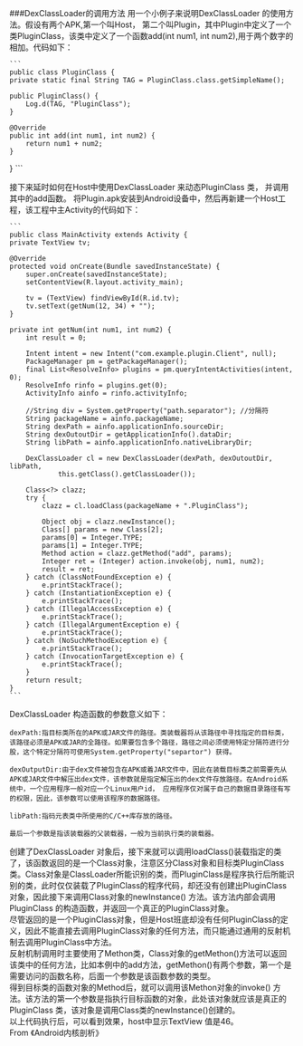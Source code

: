 ###DexClassLoader的调用方法
用一个小例子来说明DexClassLoader 的使用方法。假设有两个APK,第一个叫Host， 第二个叫Plugin，其中Plugin中定义了一个类PluginClass，该类中定义了一个函数add(int num1, int num2),用于两个数字的相加。代码如下：

	```
	public class PluginClass {
	private static final String TAG = PluginClass.class.getSimpleName();
	
	public PluginClass() {
		Log.d(TAG, "PluginClass");
	}

	@Override
	public int add(int num1, int num2) {
		return num1 + num2;
	}

}
	```

接下来延时如何在Host中使用DexClassLoader 来动态PluginClass 类， 并调用其中的add函数。
将Plugin.apk安装到Android设备中，然后再新建一个Host工程，该工程中主Activity的代码如下：

	```
	public class MainActivity extends Activity {
	private TextView tv;

	@Override
	protected void onCreate(Bundle savedInstanceState) {
		super.onCreate(savedInstanceState);
		setContentView(R.layout.activity_main);

		tv = (TextView) findViewById(R.id.tv);
		tv.setText(getNum(12, 34) + "");
	}

	private int getNum(int num1, int num2) {
		int result = 0;

		Intent intent = new Intent("com.example.plugin.Client", null);
		PackageManager pm = getPackageManager();
		final List<ResolveInfo> plugins = pm.queryIntentActivities(intent, 0);
		ResolveInfo rinfo = plugins.get(0);
		ActivityInfo ainfo = rinfo.activityInfo;

		//String div = System.getProperty("path.separator"); //分隔符
		String packageName = ainfo.packageName;
		String dexPath = ainfo.applicationInfo.sourceDir;
		String dexOutoutDir = getApplicationInfo().dataDir;
		String libPath = ainfo.applicationInfo.nativeLibraryDir;

		DexClassLoader cl = new DexClassLoader(dexPath, dexOutoutDir, libPath,
				this.getClass().getClassLoader());

		Class<?> clazz;
		try {
			clazz = cl.loadClass(packageName + ".PluginClass");
			
			Object obj = clazz.newInstance();
			Class[] params = new Class[2];
			params[0] = Integer.TYPE;
			params[1] = Integer.TYPE;
			Method action = clazz.getMethod("add", params);
			Integer ret = (Integer) action.invoke(obj, num1, num2);
			result = ret;
		} catch (ClassNotFoundException e) {
			e.printStackTrace();
		} catch (InstantiationException e) {
			e.printStackTrace();
		} catch (IllegalAccessException e) {
			e.printStackTrace();
		} catch (IllegalArgumentException e) {
			e.printStackTrace();
		} catch (NoSuchMethodException e) {
			e.printStackTrace();
		} catch (InvocationTargetException e) {
			e.printStackTrace();
		} 
		return result;
	}
	```

DexClassLoader 构造函数的参数意义如下：
	
	dexPath:指目标类所在的APK或JAR文件的路径。类装载器将从该路径中寻找指定的目标类，该路径必须是APK或JAR的全路径。如果要包含多个路径，路径之间必须使用特定分隔符进行分股，这个特定分隔符可使用System.getProperty("separtor") 获得。

	dexOutputDir:由于dex文件被包含在APK或着JAR文件中，因此在装载目标类之前需要先从APK或JAR文件中解压出dex文件，该参数就是指定解压出的dex文件存放路径。在Android系统中，一个应用程序一般对应一个Linux用户id， 应用程序仅对属于自己的数据目录路径有写的权限，因此，该参数可以使用该程序的数据路径。

	libPath:指码元表类中所使用的C/C++库存放的路径。
	
	最后一个参数是指该装载器的父装载器，一般为当前执行类的装载器。

 创建了DexClassLoader 对象后，接下来就可以调用loadClass()装载指定的类了，该函数返回的是一个Class对象，注意区分Class对象和目标类PluginClass类。Class对象是ClassLoader所能识别的类，而PluginClass是程序执行后所能识别的类，此时仅仅装载了PluginClass的程序代码，却还没有创建出PluginClass对象，因此接下来调用Class对象的newInstance() 方法。该方法内部会调用PluginClass 的构造函数，并返回一个真正的PluginClass对象。  
尽管返回的是一个PluginClass对象，但是Host班底却没有任何PluginClass的定义，因此不能直接去调用PluginClass对象的任何方法，而只能通过通用的反射机制去调用PluginClass中方法。  
反射机制调用时主要使用了Methon类，Class对象的getMethon()方法可以返回该类中的任何方法，比如本例中的add方法，getMethon()有两个参数，第一个是需要访问的函数名称，后面一个参数是该函数参数的类型。  
得到目标类的函数对象的Method后，就可以调用该Methon对象的invoke() 方法。该方法的第一个参数是指执行目标函数的对象，此处该对象就应该是真正的PluginClass 类，该对象是调用Class类的newInstance()创建的。  
以上代码执行后，可以看到效果，host中显示TextView 值是46。  
From 《Android内核剖析》
